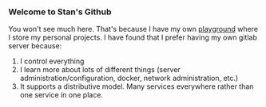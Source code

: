### Welcome to Stan's Github

You won't see much here. That's because I have my own
[playground](https://gitlab.standyck.com) where I store my personal projects. I have found
that I prefer having my own gitlab server because:

1. I control everything
2. I learn more about lots of different things (server administration/configuration,
   docker, network administration, etc.)
3. It supports a distributive model. Many services everywhere rather than one service in
   one place.

<!--
**standyck/standyck** is a ✨ _special_ ✨ repository because its `README.md` (this file) appears on your GitHub profile.

Here are some ideas to get you started:

- 🔭 I’m currently working on ...
- 🌱 I’m currently learning ...
- 👯 I’m looking to collaborate on ...
- 🤔 I’m looking for help with ...
- 💬 Ask me about ...
- 📫 How to reach me: ...
- 😄 Pronouns: ...
- ⚡ Fun fact: ...
-->

